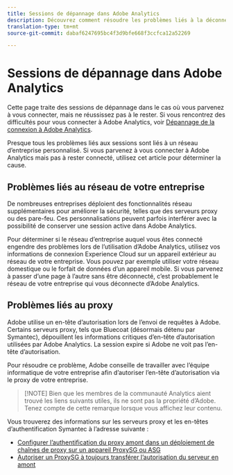 ```yaml
---
title: Sessions de dépannage dans Adobe Analytics
description: Découvrez comment résoudre les problèmes liés à la déconnexion d’Adobe Analytics.
translation-type: tm+mt
source-git-commit: dabaf6247695bc4f3d9bfe668f3ccfca12a52269

---
```



# Sessions de dépannage dans Adobe Analytics

Cette page traite des sessions de dépannage dans le cas où vous parvenez à vous connecter, mais ne réussissez pas à le rester. Si vous rencontrez des difficultés pour vous connecter à Adobe Analytics, voir [Dépannage de la connexion à Adobe Analytics](troubleshoot-login.md).

Presque tous les problèmes liés aux sessions sont liés à un réseau d’entreprise personnalisé. Si vous parvenez à vous connecter à Adobe Analytics mais pas à rester connecté, utilisez cet article pour déterminer la cause.

## Problèmes liés au réseau de votre entreprise

De nombreuses entreprises déploient des fonctionnalités réseau supplémentaires pour améliorer la sécurité, telles que des serveurs proxy ou des pare-feu. Ces personnalisations peuvent parfois interférer avec la possibilité de conserver une session active dans Adobe Analytics.

Pour déterminer si le réseau d’entreprise auquel vous êtes connecté engendre des problèmes lors de l’utilisation d’Adobe Analytics, utilisez vos informations de connexion Experience Cloud sur un appareil extérieur au réseau de votre entreprise. Vous pouvez par exemple utiliser votre réseau domestique ou le forfait de données d’un appareil mobile. Si vous parvenez à passer d’une page à l’autre sans être déconnecté, c’est probablement le réseau de votre entreprise qui vous déconnecte d’Adobe Analytics.

## Problèmes liés au proxy

Adobe utilise un en-tête d’autorisation lors de l’envoi de requêtes à Adobe. Certains serveurs proxy, tels que Bluecoat (désormais détenu par Symantec), dépouillent les informations critiques d’en-tête d’autorisation utilisées par Adobe Analytics. La session expire si Adobe ne voit pas l’en-tête d’autorisation.

Pour résoudre ce problème, Adobe conseille de travailler avec l’équipe informatique de votre entreprise afin d’autoriser l’en-tête d’autorisation via le proxy de votre entreprise.

>[!NOTE] Bien que les membres de la communauté Analytics aient trouvé les liens suivants utiles, ils ne sont pas la propriété d’Adobe. Tenez compte de cette remarque lorsque vous affichez leur contenu.

Vous trouverez des informations sur les serveurs proxy et les en-têtes d’authentification Symantec à l’adresse suivante :

* [Configurer l’authentification du proxy amont dans un déploiement de chaînes de proxy sur un appareil ProxySG ou ASG](https://support.symantec.com/en_US/article.TECH246122.html)
* [Autoriser un ProxySG à toujours transférer l’autorisation du serveur en amont](https://support.symantec.com/en_US/article.TECH244708.html)
